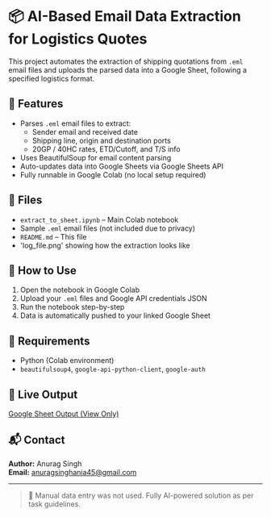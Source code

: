 # 📦 AI-Based Email Data Extraction for Logistics Quotes

This project automates the extraction of shipping quotations from `.eml` email files and uploads the parsed data into a Google Sheet, following a specified logistics format.

## 🚀 Features
- Parses `.eml` email files to extract:
  - Sender email and received date
  - Shipping line, origin and destination ports
  - 20GP / 40HC rates, ETD/Cutoff, and T/S info
- Uses BeautifulSoup for email content parsing
- Auto-updates data into Google Sheets via Google Sheets API
- Fully runnable in Google Colab (no local setup required)

## 📂 Files
- `extract_to_sheet.ipynb` – Main Colab notebook
- Sample `.eml` email files (not included due to privacy)
- `README.md` – This file
- 'log_file.png' showing how the extraction looks like

## 📄 How to Use
1. Open the notebook in Google Colab
2. Upload your `.eml` files and Google API credentials JSON
3. Run the notebook step-by-step
4. Data is automatically pushed to your linked Google Sheet

## 🔧 Requirements
- Python (Colab environment)
- `beautifulsoup4`, `google-api-python-client`, `google-auth`

## 🔗 Live Output
[Google Sheet Output (View Only)](https://your-output-sheet-link)

## 📬 Contact
**Author:** Anurag Singh  
**Email:** anuragsinghania45@gmail.com

---

> 🚫 Manual data entry was not used. Fully AI-powered solution as per task guidelines.
